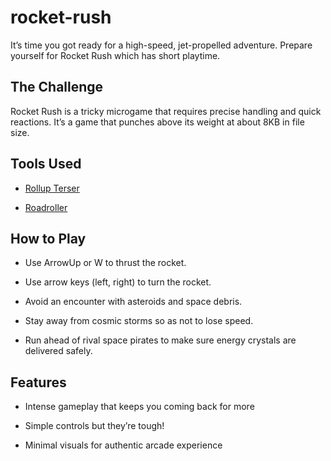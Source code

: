 # rocket-rush
It’s time you got ready for a high-speed, jet-propelled adventure. Prepare yourself for Rocket Rush which has short playtime.

## The Challenge

Rocket Rush is a tricky microgame that requires precise handling and quick reactions. It’s a game that punches above its weight at about 8KB in file size.

## Tools Used
- [Rollup Terser](https://terser.org/)

- [Roadroller](https://rollupjs.org/])

## How to Play

- Use ArrowUp or W to thrust the rocket.

- Use arrow keys (left, right) to turn the rocket.

- Avoid an encounter with asteroids and space debris.

- Stay away from cosmic storms so as not to lose speed.

- Run ahead of rival space pirates to make sure energy crystals are delivered safely.

## Features

- Intense gameplay that keeps you coming back for more

- Simple controls but they’re tough!

- Minimal visuals for authentic arcade experience
